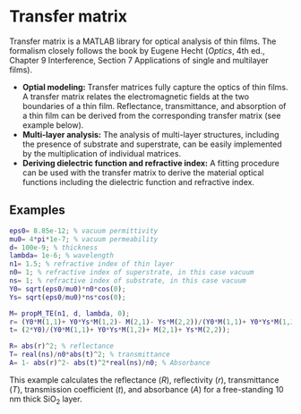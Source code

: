 # Transfer matrix

Transfer matrix is a MATLAB library for optical analysis of thin films. The formalism closely follows the book by Eugene Hecht (*Optics*, 4th ed., Chapter 9 Interference, Section 7 Applications of single and multilayer films).

* **Optial modeling:** Transfer matrices fully capture the optics of thin films. A transfer matrix relates the electromagnetic fields at the two boundaries of a thin film. Reflectance, transmittance, and absorption of a thin film can be derived from the corresponding transfer matrix (see example below). 
* **Multi-layer analysis:** The analysis of multi-layer structures, including the presence of substrate and superstrate, can be easily implemented by the multiplication of individual matrices.
* **Deriving dielectric function and refractive index:** A fitting procedure can be used with the transfer matrix to derive the material optical functions including the dielectric function and refractive index.

## Examples
```matlab
eps0= 8.85e-12; % vacuum permittivity
mu0= 4*pi*1e-7; % vacuum permeability
d= 100e-9; % thickness
lambda= 1e-6; % wavelength
n1= 1.5; % refractive index of thin layer
n0= 1; % refractive index of superstrate, in this case vacuum
ns= 1; % refractive index of substrate, in this case vacuum
Y0= sqrt(eps0/mu0)*n0*cos(0);
Ys= sqrt(eps0/mu0)*ns*cos(0);

M= propM_TE(n1, d, lambda, 0);
r= (Y0*M(1,1)+ Y0*Ys*M(1,2)- M(2,1)- Ys*M(2,2))/(Y0*M(1,1)+ Y0*Ys*M(1,2)+ M(2,1)+ Ys*M(2,2));
t= (2*Y0)/(Y0*M(1,1)+ Y0*Ys*M(1,2)+ M(2,1)+ Ys*M(2,2));

R= abs(r)^2; % reflectance
T= real(ns)/n0*abs(t)^2; % transmittance
A= 1- abs(r)^2- abs(t)^2*real(ns)/n0; % Absorbance
```
This example calculates the reflectance \(_R_\), reflectivity \(_r_\), transmittance \(_T_\), transmission coefficient \(_t_\), and absorbance \(_A_\) for a free-standing 10 nm thick SiO<sub>2</sub> layer.